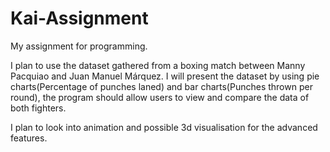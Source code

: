 # Kai-Assignment
My assignment for programming.

I plan to use the dataset gathered from a boxing match between Manny Pacquiao and Juan Manuel Márquez.
I will present the dataset by using pie charts(Percentage of punches laned) and bar charts(Punches thrown per round),
the program should allow users to view and compare the data of both fighters. 

I plan to look into animation and possible 3d visualisation for the advanced features.